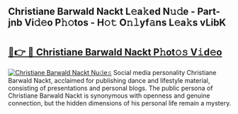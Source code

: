 ## Christiane Barwald Nackt L𝚎a𝚔ed N𝚞𝚍e - Part-jnb Vi𝚍𝚎o P𝚑𝚘tos - H𝚘𝚝 O𝚗𝚕yf𝚊ns L𝚎a𝚔s vLibK

# <h2><a href="http://kfckuc.oniu.top/?m=Christiane+Barwald+Nackt">🔗👉 🔴 Christiane Barwald Nackt P𝚑ot𝚘𝚜 V𝚒d𝚎o</a></h2>

[![Christiane Barwald Nackt Nu𝚍e𝚜](https://i.imgur.com/0qMVB7G.gif)](http://kfckuc.oniu.top/?m=Christiane+Barwald+Nackt)
Social media personality Christiane Barwald Nackt, acclaimed for publishing dance and lifestyle material, consisting of presentations and personal blogs. The public persona of Christiane Barwald Nackt is synonymous with openness and genuine connection, but the hidden dimensions of his personal life remain a mystery.  
